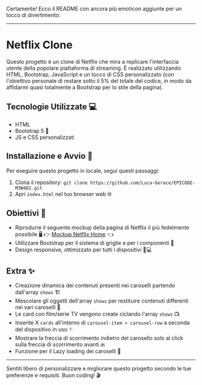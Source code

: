 Certamente! Ecco il README con ancora più emoticon aggiunte per un tocco di divertimento:

---

# Netflix Clone
Questo progetto è un clone di Netflix che mira a replicare l'interfaccia utente della popolare piattaforma di streaming. È realizzato utilizzando HTML, Bootstrap, JavaScript e un tocco di CSS personalizzato
(con l'obiettivo personale di restare sotto il 5% del totale del codice, in modo da affidarmi quasi totalmente a Bootstrap per lo stile della pagina).

## Tecnologie Utilizzate 💻
- HTML
- Bootstrap 5 🎨
- JS e CSS personalizzati

## Installazione e Avvio 🚀
Per eseguire questo progetto in locale, segui questi passaggi:
1. Clona il repository: `git clone https://github.com/Luca-Gerace/EPICODE-M3W4D1.git`
2. Apri `index.html` nel tuo browser web 🌐

## Obiettivi 🎯
- Riprodurre il seguente mockup della pagina di Netflix il più fedelmente possibile 🖥️
  👉 [Mockup Netflix Home](https://github.com/Luca-Gerace/EPICODE-M3W4D1/blob/main/assets/mockup-netflix-home.png) 👈
- Utilizzare Bootstrap per il sistema di griglie e per i componenti 📐
- Design responsive, ottimizzato per tutti i dispositivi 📱💻

## Extra ✨
- Creazione dinamica dei contenuti presenti nei caroselli partendo dall'array `shows` 🏗️
- Mescolare gli oggetti dell'array `shows` per restituire contenuti differenti nei vari caroselli 🎲
- Le card con film/serie TV vengono create ciclando l'array `shows` 📺
- Inserite X `cards` all'interno di `carousel-item > carousel-row` a seconda del dispositivo in uso 🃏
- Mostrare la freccia di scorrimento indietro del carosello solo al click sulla freccia di scorrimento avanti 🔙
- Funzione per il Lazy loading dei caroselli 🔄

---

Sentiti libero di personalizzare e migliorare questo progetto secondo le tue preferenze e requisiti. Buon coding! 🎬